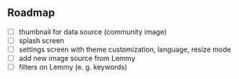 ## Roadmap

- [ ] thumbnail for data source (community image)
- [ ] splash screen
- [ ] settings screen with theme customization, language, resize mode
- [ ] add new image source from Lemmy
- [ ] filters on Lemmy (e. g. keywords)
